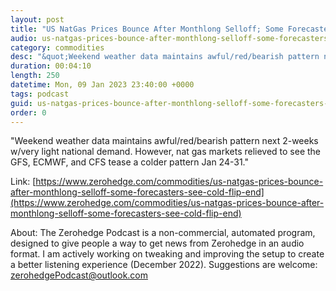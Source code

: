 ```yaml
---
layout: post
title: "US NatGas Prices Bounce After Monthlong Selloff; Some Forecasters See Possible Cold Flip End Of Month "
audio: us-natgas-prices-bounce-after-monthlong-selloff-some-forecasters-see-cold-flip-end-0
category: commodities
desc: "&quot;Weekend weather data maintains awful/red/bearish pattern next 2-weeks w/very light national demand. However, nat gas markets relieved to see the GFS, ECMWF, and CFS tease a colder pattern Jan 24-31.&quot; "
duration: 00:04:10
length: 250
datetime: Mon, 09 Jan 2023 23:40:00 +0000
tags: podcast
guid: us-natgas-prices-bounce-after-monthlong-selloff-some-forecasters-see-cold-flip-end-0
order: 0
---
```

&quot;Weekend weather data maintains awful/red/bearish pattern next 2-weeks w/very light national demand. However, nat gas markets relieved to see the GFS, ECMWF, and CFS tease a colder pattern Jan 24-31.&quot; 

Link: [https://www.zerohedge.com/commodities/us-natgas-prices-bounce-after-monthlong-selloff-some-forecasters-see-cold-flip-end](https://www.zerohedge.com/commodities/us-natgas-prices-bounce-after-monthlong-selloff-some-forecasters-see-cold-flip-end)

About: The Zerohedge Podcast is a non-commercial, automated program, designed to give people a way to get news from Zerohedge in an audio format.  I am actively working on tweaking and improving the setup to create a better listening experience (December 2022).  Suggestions are welcome: [zerohedgePodcast@outlook.com](mailto:zerohedgePodcast@outlook.com)